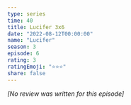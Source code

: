 ```yaml
---
type: series
time: 40
title: Lucifer 3x6
date: "2022-08-12T00:00:00"
name: "Lucifer"
season: 3
episode: 6
rating: 3
ratingEmoji: "⭐️⭐️⭐️"
share: false
---
```


_[No review was written for this episode]_
